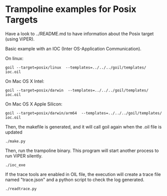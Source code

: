 # Trampoline examples for Posix Targets

Have a look to ../README.md to have information about the Posix target (using ViPER).

Basic example with an IOC (Inter OS-Application Communication).

On linux:
```
goil --target=posix/linux  --templates=../../../goil/templates/ ioc.oil
```

On Mac OS X Intel:
```
goil --target=posix/darwin  --templates=../../../goil/templates/ ioc.oil
```

On Mac OS X Apple Silicon:
```
goil --target=posix/darwin/arm64  --templates=../../../goil/templates/ ioc.oil
```

Then, the makefile is generated, and it will call goil again when the .oil file is updated

```
./make.py
```

Then, run the trampoline binary. This program will start another process to run ViPER silently.

```
./ioc_exe
```

If the trace tools are enabled in OIL file, the execution will create a trace file named "trace.json" and a python script to check the log generated.

```
./readtrace.py
```
